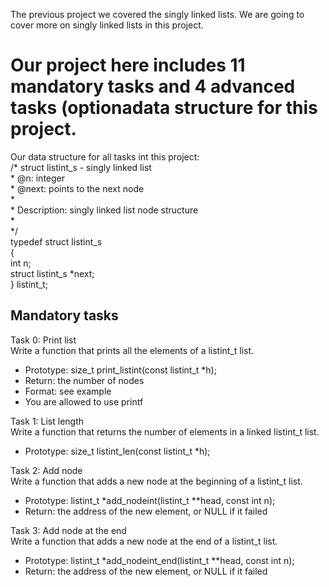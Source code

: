 The previous project we covered the singly linked lists. We are going to cover more on singly linked lists in this project.

# Our project here includes 11 mandatory tasks and 4 advanced tasks (optionadata structure for this project.

Our data structure for all tasks int this  project:  
 /\* struct listint_s - singly linked list <br>
 \* @n: integer <br>
 \* @next: points to the next node <br>
 \* <br>
 \* Description: singly linked list node structure <br>
 \* <br>
 \*/ <br>
typedef struct listint_s <br>
{ <br>
    int n; <br>
    struct listint_s *next; <br>
} listint_t;

## Mandatory tasks
Task 0: Print list <br>
Write a function that prints all the elements of a listint_t list.

- Prototype: size_t print_listint(const listint_t *h);
- Return: the number of nodes
- Format: see example
- You are allowed to use printf  

Task 1: List length <br>
Write a function that returns the number of elements in a linked listint_t list.

- Prototype: size_t listint_len(const listint_t *h);  

Task 2: Add node <br>
Write a function that adds a new node at the beginning of a listint_t list.

- Prototype: listint_t *add_nodeint(listint_t **head, const int n);
- Return: the address of the new element, or NULL if it failed

Task 3: Add node at the end <br>
Write a function that adds a new node at the end of a listint_t list.

- Prototype: listint_t *add_nodeint_end(listint_t \**head, const int n);
- Return: the address of the new element, or NULL if it failed
